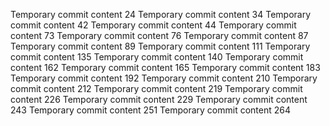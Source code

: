 Temporary commit content 24
Temporary commit content 34
Temporary commit content 42
Temporary commit content 44
Temporary commit content 73
Temporary commit content 76
Temporary commit content 87
Temporary commit content 89
Temporary commit content 111
Temporary commit content 135
Temporary commit content 140
Temporary commit content 162
Temporary commit content 165
Temporary commit content 183
Temporary commit content 192
Temporary commit content 210
Temporary commit content 212
Temporary commit content 219
Temporary commit content 226
Temporary commit content 229
Temporary commit content 243
Temporary commit content 251
Temporary commit content 264
